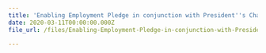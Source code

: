 ```yaml
---
title: 'Enabling Employment Pledge in conjunction with President''s Challenge 2020 Launch Media Release'
date: 2020-03-11T00:00:00.000Z
file_url: /files/Enabling-Employment-Pledge-in-conjunction-with-President-s-Challenge-2020-Launch-Media-Release.pdf

---
```

	

